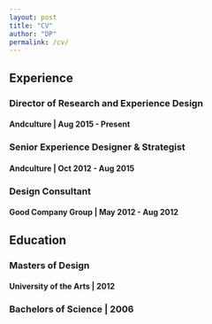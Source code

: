 ```yaml
---
layout: post
title: "CV"
author: "DP"
permalink: /cv/
---
```


## Experience
### Director of Research and Experience Design
#### Andculture | Aug 2015 - Present
### Senior Experience Designer & Strategist
#### Andculture | Oct 2012 - Aug 2015
### Design Consultant
#### Good Company Group | May 2012 - Aug 2012

## Education
### Masters of Design
#### University of the Arts | 2012
### Bachelors of Science | 2006
